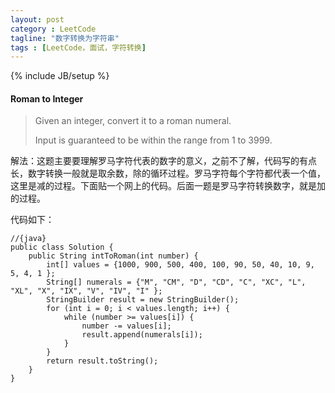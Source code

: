 ```yaml
---
layout: post
category : LeetCode
tagline: "数字转换为字符串"
tags : [LeetCode，面试，字符转换]
---
```

{% include JB/setup %}

<h4 id="Roman-to-Integer">Roman to Integer</h4>

>Given an integer, convert it to a roman numeral.
>
>Input is guaranteed to be within the range from 1 to 3999.

解法：这题主要要理解罗马字符代表的数字的意义，之前不了解，代码写的有点长，数字转换一般就是取余数，除的循环过程。罗马字符每个字符都代表一个值，这里是减的过程。下面贴一个网上的代码。后面一题是罗马字符转换数字，就是加的过程。

代码如下：
	
	//{java}
	public class Solution {  
	    public String intToRoman(int number) {  
	        int[] values = {1000, 900, 500, 400, 100, 90, 50, 40, 10, 9, 5, 4, 1 };  
	        String[] numerals = {"M", "CM", "D", "CD", "C", "XC", "L", "XL", "X", "IX", "V", "IV", "I" };  
	        StringBuilder result = new StringBuilder();  
	        for (int i = 0; i < values.length; i++) {  
	            while (number >= values[i]) {  
	                number -= values[i];  
	                result.append(numerals[i]);  
	            }  
	        }  
	        return result.toString();  
	    }  
	} 